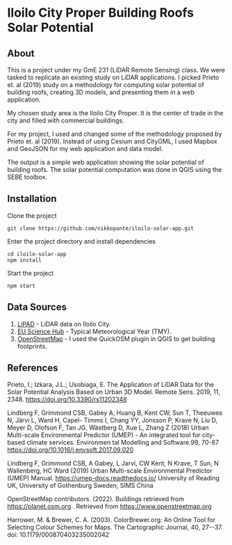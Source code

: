 # Iloilo City Proper Building Roofs Solar Potential

## About
This is a project under my GmE 231 (LiDAR Remote Sensing) class. We were tasked to replicate an existing study on LiDAR applications. I picked Prieto et. al (2019) study on a methodology for computing solar potential of building roofs, creating 3D models, and presenting them in a web application. 

My chosen study area is the Iloilo City Proper. It is the center of trade in the city and filled with commercial buildings.

For my project, I used and changed some of the methodology proposed by Prieto et. al (2019). Instead of using Cesium and CityGML, I used Mapbox and GeoJSON for my web application and data model.

The output is a simple web application showing the solar potential of building roofs. The solar potential computation was done in QGIS using the SEBE toolbox.

## Installation
Clone the project
```
git clone https://github.com/nikkopante/iloilo-solar-app.git
```
Enter the project directory and install dependencies
```
cd iloilo-solar-app
npm install
```
Start the project
```
npm start
```

## Data Sources
1. [LiPAD](https://lipad.dream.upd.edu.ph/) - LiDAR data on Iloilo City.
2. [EU Science Hub](https://joint-research-centre.ec.europa.eu/pvgis-photovoltaic-geographical-information-system/pvgis-tools/tmy-generator_en) - Typical Meteorological Year (TMY).
3. [OpenStreetMap](https://www.openstreetmap.org/#map=19/10.69289/122.57010) - I used the QuickOSM plugin in QGIS to get building footprints.

## References
Prieto, I.; Izkara, J.L.; Usobiaga, E. The Application of LiDAR Data for the Solar Potential Analysis Based on Urban 3D Model. Remote Sens. 2019, 11, 2348. https://doi.org/10.3390/rs11202348

Lindberg F, Grimmond CSB, Gabey A, Huang B, Kent CW, Sun T, Theeuwes N, Järvi L, Ward H, Capel- Timms I, Chang YY, Jonsson P, Krave N, Liu D, Meyer D, Olofson F, Tan JG, Wästberg D, Xue L, Zhang Z (2018) Urban Multi-scale Environmental Predictor (UMEP) - An integrated tool for city-based climate services. Environmen tal Modelling and Software.99, 70-87 https://doi.org/10.1016/j.envsoft.2017.09.020

Lindberg F, Grimmond CSB, A Gabey, L Jarvi, CW Kent, N Krave, T Sun, N Wallenberg, HC Ward (2019) Urban Multi-scale Environmental Predictor (UMEP) Manual. https://umep-docs.readthedocs.io/ University of Reading UK, University of Gothenburg Sweden, SIMS China

OpenStreetMap contributors. (2022). Buildings retrieved from https://planet.osm.org . Retrieved from https://www.openstreetmap.org

Harrower, M. & Brewer, C. A. (2003). ColorBrewer.org: An Online Tool for Selecting Colour Schemes for Maps. The Cartographic Journal, 40, 27--37. doi: 10.1179/000870403235002042